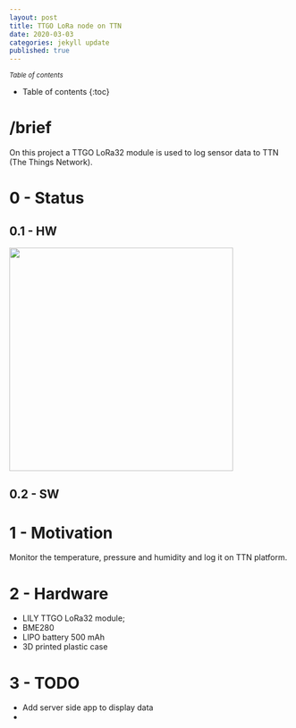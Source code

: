 ```yaml
---
layout: post
title: TTGO LoRa node on TTN 
date: 2020-03-03
categories: jekyll update
published: true
---
```


<small><i>Table of contents</i></small>
* Table of contents
{:toc}

# /brief
On this project a TTGO LoRa32 module is used to log sensor data to TTN (The Things Network). 

# 0 - Status
## 0.1 - HW

<img src="../../../../../assets/cat.jpg" width="400">

## 0.2 - SW


# 1 - Motivation
Monitor the temperature, pressure and humidity and log it on TTN platform.

# 2 - Hardware
* LILY TTGO LoRa32 module;
* BME280
* LIPO battery 500 mAh
* 3D printed plastic case




# 3 - TODO
* Add server side app to display data
* 


